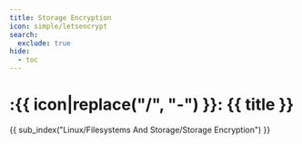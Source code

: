 ```yaml
---
title: Storage Encryption
icon: simple/letsencrypt
search:
  exclude: true
hide:
  - toc
---
```


# :{{ icon|replace("/", "-") }}: {{ title }}

{{ sub_index("Linux/Filesystems And Storage/Storage Encryption") }}
